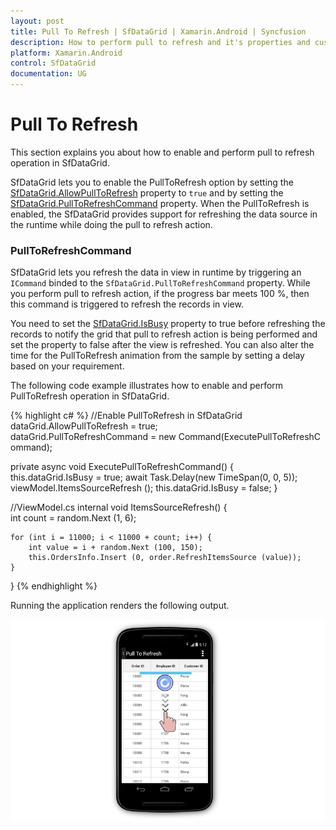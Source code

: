 ```yaml
---
layout: post
title: Pull To Refresh | SfDataGrid | Xamarin.Android | Syncfusion
description: How to perform pull to refresh and it's properties and customizations in a SfDataGrid.
platform: Xamarin.Android
control: SfDataGrid
documentation: UG
---
```


# Pull To Refresh

This section explains you about how to enable and perform pull to refresh operation in SfDataGrid.

SfDataGrid lets you to enable the PullToRefresh option by setting the [SfDataGrid.AllowPullToRefresh](http://help.syncfusion.com/cr/cref_files/xamarin/sfdatagrid/Syncfusion.SfDataGrid.XForms~Syncfusion.SfDataGrid.XForms.SfDataGrid~AllowPullToRefresh.html) property to `true` and by setting the [SfDataGrid.PullToRefreshCommand](http://help.syncfusion.com/cr/cref_files/xamarin/sfdatagrid/Syncfusion.SfDataGrid.XForms~Syncfusion.SfDataGrid.XForms.SfDataGrid~PullToRefreshCommand.html) property. When the PullToRefresh is enabled, the SfDataGrid provides support for refreshing the data source in the runtime while doing the pull to refresh action. 

### PullToRefreshCommand

SfDataGrid lets you refresh the data in view in runtime by triggering an `ICommand` binded to the `SfDataGrid.PullToRefreshCommand` property. While you perform pull to refresh action, if the progress bar meets 100 %, then this command is triggered to refresh the records in view. 

You need to set the [SfDataGrid.IsBusy](http://help.syncfusion.com/cr/cref_files/xamarin/sfdatagrid/Syncfusion.SfDataGrid.XForms~Syncfusion.SfDataGrid.XForms.SfDataGrid~IsBusy.html) property to true before refreshing the records to notify the grid that pull to refresh action is being performed and set the property to false after the view is refreshed. You can also alter the time for the PullToRefresh animation from the sample by setting a delay based on your requirement.

The following code example illustrates how to enable and perform PullToRefresh operation in SfDataGrid.

{% highlight c# %}
//Enable PullToRefresh in SfDataGrid
dataGrid.AllowPullToRefresh = true;
dataGrid.PullToRefreshCommand = new Command(ExecutePullToRefreshCommand);
 
private async void ExecutePullToRefreshCommand()
{
    this.dataGrid.IsBusy = true;
    await Task.Delay(new TimeSpan(0, 0, 5));
    viewModel.ItemsSourceRefresh ();
    this.dataGrid.IsBusy = false;
} 

//ViewModel.cs
internal void ItemsSourceRefresh()
{
    int count = random.Next (1, 6);

    for (int i = 11000; i < 11000 + count; i++) {
        int value = i + random.Next (100, 150);
        this.OrdersInfo.Insert (0, order.RefreshItemsSource (value));
    }
} 
{% endhighlight %}

Running the application renders the following output.

![](SfDataGrid_images/PullToRefresh.png)